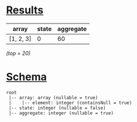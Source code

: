 # [Results](#tab/results)

|array    |state|aggregate|
|---------|-----|---------|
|[1, 2, 3]|0    |60       |

_(top = 20)_

# [Schema](#tab/schema)

```shell
root
 |-- array: array (nullable = true)
 |    |-- element: integer (containsNull = true)
 |-- state: integer (nullable = false)
 |-- aggregate: integer (nullable = true)

```
